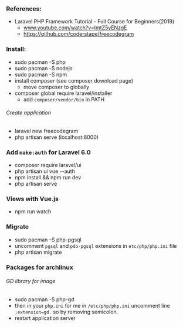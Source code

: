 ### References:
  - Laravel PHP Framework Tutorial - Full Course for Beginners(2019)
    - www.youtube.com/watch?v=ImtZ5yENzgE
    - https://github.com/coderstape/freecodegram

### Install:
  - sudo pacman -S php
  - sudo pacman -S nodejs
  - sudo pacman -S npm
  - install composer (see composer download page)
    - move composer to globally
  - composer global require laravel/installer
    - add `composer/vendor/bin` in PATH

###### Create application
  - laravel new freecodegram
  - php artisan serve (localhost:8000)

### Add `make:auth` for Laravel 6.0
  - composer require laravel/ui
  - php artisan ui vue --auth
  - npm install && npm run dev
  - php artisan serve

### Views with Vue.js
  - npm run watch

### Migrate
  - sudo pacman -S php-pgsql
  - uncomment `pgsql` and `pdo-pgsql` extensions in `etc/php/php.ini` file
  - php artisan migrate

### Packages for archlinux

###### GD library for image
  - sudo pacman -S php-gd
  - then in your `php.ini` for me in `/etc/php/php.ini` uncomment line `;extension=gd.` so by removing semicolon.
  - restart application server


